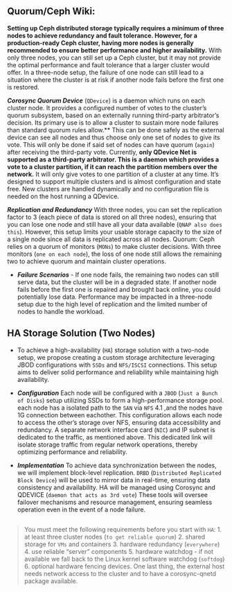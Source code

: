 ## Quorum/Ceph Wiki:

**Setting up Ceph distributed storage typically requires a minimum of three nodes to achieve redundancy and fault tolerance. However, for a production-ready Ceph cluster, having more nodes is generally recommended to ensure better performance and higher availability.** With only three nodes, you can still set up a Ceph cluster, but it may not provide the optimal performance and fault tolerance that a larger cluster would offer. In a three-node setup, the failure of one node can still lead to a situation where the cluster is at risk if another node fails before the first one is restored.  

***Corosync Quorum Device*** (`QDevice`) is a daemon which runs on each cluster node. It provides a configured number of votes to the cluster’s quorum subsystem, based on an externally running third-party arbitrator’s decision. Its primary use is to allow a cluster to sustain more node failures than standard quorum rules allow.** This can be done safely as the external device can see all nodes and thus choose only one set of nodes to give its vote. This will only be done if said set of nodes can have quorum (`again`) after receiving the third-party vote. Currently, **only QDevice Net is supported as a third-party arbitrator. This is a daemon which provides a vote to a cluster partition, if it can reach the partition members over the network.** It will only give votes to one partition of a cluster at any time. It’s designed to support multiple clusters and is almost configuration and state free. New clusters are handled dynamically and no configuration file is needed on the host running a QDevice. 

***Replication and Redundancy*** With three nodes, you can set the replication factor to 3 (each piece of data is stored on all three nodes), ensuring that you can lose one node and still have all your data available (`QNAP also does this`). However, this setup limits your usable storage capacity to the size of a single node since all data is replicated across all nodes. Quorum: Ceph relies on a quorum of monitors (`MONs`) to make cluster decisions. With three monitors (`one on each node`), the loss of one node still allows the remaining two to achieve quorum and maintain cluster operations. 
  
   - ***Failure Scenarios*** - If one node fails, the remaining two nodes can still serve data, but the cluster will be in a degraded state. If another node fails before the first one is repaired and brought back online, you could potentially lose data. Performance may be impacted in a three-node setup due to the high level of replication and the limited number of nodes to handle the workload.
     
## HA Storage Solution (Two Nodes) 

 - To achieve a high-availability (`HA`) storage solution with a two-node setup, we propose creating a custom storage architecture leveraging JBOD configurations with `SSDs` and `NFS/ISCSI` connections. This setup aims to deliver solid performance and reliability while maintaining high availability. 

 - ***Configuration*** Each node will be configured with a `JBOD` (`Just a Bunch of Disks`) setup utilizing SSDs to form a high-performance storage pool. each node has a isolated path to the `SAN` via `NFS` 4.1 ,and the nodes have 1G connection between eachother. This configuration allows each node to access the other’s storage over NFS, ensuring data accessibility and redundancy. A separate network interface card (`NIC`) and IP subnet is dedicated to the traffic, as mentioned above. This dedicated link will isolate storage traffic from regular network operations, thereby optimizing performance and reliability.
   
 - ***Implementation*** To achieve data synchronization between the nodes, we will implement block-level replication. `DRBD` (`Distributed Replicated Block Device`) will be used to mirror data in real-time, ensuring data consistency and availability. HA will be managed using Corosync and QDEVICE (`daemon that acts as 3rd vote`) These tools will oversee failover mechanisms and resource management, ensuring seamless operation even in the event of a node failure. 

##
> You must meet the following requirements before you start with `HA`: 1. at least three cluster nodes (`to get reliable quorum`) 2. shared storage for `VMs` and containers 3. hardware redundancy (`everywhere`) 4. use reliable “server” components 5. hardware watchdog - if not available we fall back to the Linux kernel software watchdog (`softdog`) 6. optional hardware fencing devices. One last thing, the external host needs network access to the cluster and to have a corosync-qnetd package available.  
